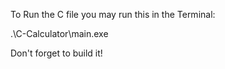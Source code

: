 To Run the C file you may run this in the Terminal:

.\C-Calculator\main.exe

Don't forget to build it!

